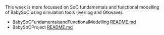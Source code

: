 This week is more focussed on SoC fundamentals and functional modelling of BabySoC using simulation tools (iverilog and Gtkwave).
- BabySoCFundamentalsandFunctionalModelling <a href="BabySoCFundamentalandFunctionalModelling/README.md"> README.md</a>
- BabySoCProject <a href="BabySoCProject/README.md"> README.md</a>  

 




































